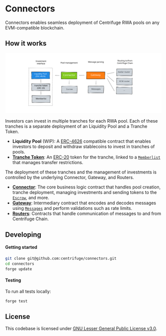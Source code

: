 # Connectors
Connectors enables seamless deployment of Centrifuge RWA pools on any EVM-compatible blockchain.

## How it works
<a href="https://github.com/centrifuge/connectors">
  <img alt="Centrifuge" src="contracts.svg">
</a>

Investors can invest in multiple tranches for each RWA pool. Each of these tranches is a separate deployment of an Liquidity Pool and a Tranche Token.
- **Liquidity Pool** (WIP): A [ERC-4626](https://ethereum.org/en/developers/docs/standards/tokens/erc-4626/) compatible contract that enables investors to deposit and withdraw stablecoins to invest in tranches of pools.
- [**Tranche Token**](https://github.com/centrifuge/connectors/blob/main/src/token/restricted.sol): An [ERC-20](https://ethereum.org/en/developers/docs/standards/tokens/erc-20/) token for the tranche, linked to a [`Memberlist`](https://github.com/centrifuge/connectors/blob/main/src/token/memberlist.sol) that manages transfer restrictions.

The deployment of these tranches and the management of investments is controlled by the underlying Connector, Gateway, and Routers.
- [**Connector**](https://github.com/centrifuge/connectors/blob/main/src/Connector.sol): The core business logic contract that handles pool creation, tranche deployment, managing investments and sending tokens to the [`Escrow`](https://github.com/centrifuge/connectors/blob/main/src/Escrow.sol), and more.
- [**Gateway**](https://github.com/centrifuge/connectors/blob/main/src/routers/Gateway.sol): Intermediary contract that encodes and decodes messages using [`Messages`](https://github.com/centrifuge/connectors/blob/main/src/Messages.sol) and perform validations such as rate limits.
- [**Routers**](https://github.com/centrifuge/connectors/tree/main/src/routers): Contracts that handle communication of messages to and from Centrifuge Chain.

## Developing
#### Getting started
```sh
git clone git@github.com:centrifuge/connectors.git
cd connectors
forge update
```

#### Testing
To run all tests locally:
```sh
forge test
```

## License
This codebase is licensed under [GNU Lesser General Public License v3.0](https://github.com/centrifuge/centrifuge-chain/blob/main/LICENSE).
